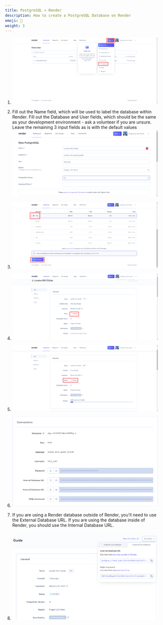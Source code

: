 ```yaml
---
title: PostgreSQL > Render
description: How to create a PostgreSQL Database on Render
emoji: 🐘
weight: 3
---
```


1. ![Click on PostgreSQL in the New + dropdown](new-postgres.png "Click on the **New +** button, then click on PostgreSQL")

2. Fill out the Name field, which will be used to label the database within Render. Fill out the Database and User fields, which should be the same as your development environment - ask a volunteer if you are unsure. Leave the remaining 3 input fields as is with the default values ![Provide a Name, Database and User](database-name.png "Provide a Name, Database and User")

3. ![Ensure that the Free plan is selected and click Create Database](free-plan-and-create-database.png "At the bottom of the form, the Free plan should be selected by default. Click Create Database button")

4. ![Render creating the database](database-creating.png "Render will take a few minutes to create your database")

5. ![Render showing the database as active](database-active.png "After a few minutes your Database should be active")

6. ![Environment variables in the Connections tab](environment-variables.png "Scroll down to Connections tab, where you will find Environment Variables for connecting to your database. The Internal & External Database URLs will likely be the most useful for you")

7. If you are using a Render database outside of Render, you'll need to use the External Database URL. If you are using the database inside of Render, you should use the Internal Database URL.

8. ![Connect button showing quick reference to environment variables](connect-button.png "The Connect button could be useful for quick Environment Variable reference")
